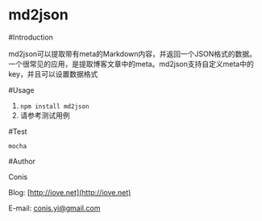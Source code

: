 md2json
=======

#Introduction

md2json可以提取带有meta的Markdown内容，并返回一个JSON格式的数据。一个很常见的应用，是提取博客文章中的meta。md2json支持自定义meta中的key，并且可以设置数据格式

#Usage

1. `npm install md2json`
2. 请参考测试用例

#Test

`mocha`



#Author

Conis

Blog: [http://iove.net](http://iove.net)

E-mail: [conis.yi@gmail.com](conis.yi@gmail.com)
